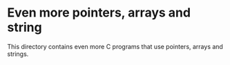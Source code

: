 # Even more pointers, arrays and string

This directory contains even more C programs that use pointers, arrays and strings.
